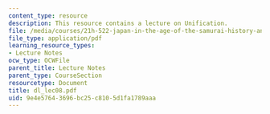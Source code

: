 ```yaml
---
content_type: resource
description: This resource contains a lecture on Unification.
file: /media/courses/21h-522-japan-in-the-age-of-the-samurai-history-and-film-fall-2006/9e4e57643696bc25c8105d1fa1789aaa_dl_lec08.pdf
file_type: application/pdf
learning_resource_types:
- Lecture Notes
ocw_type: OCWFile
parent_title: Lecture Notes
parent_type: CourseSection
resourcetype: Document
title: dl_lec08.pdf
uid: 9e4e5764-3696-bc25-c810-5d1fa1789aaa
---
```

